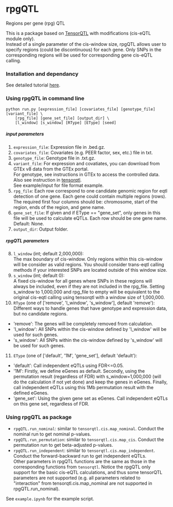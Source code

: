 # rpgQTL
Regions per gene (rpg) QTL

This is a package based on [TensorQTL](https://github.com/broadinstitute/tensorqtl) with modifications (cis-eQTL module only).  
Instead of a single parameter of the cis-window size, rpgQTL allows user to specify regions (could be discontinuous) for each gene. Only SNPs in the corresponding regions will be used for corresponding gene cis-eQTL calling.

### Installation and dependancy
See detailed tutorial [here](https://github.com/GenEvoBioinfLab/rpgQTL/blob/main/install/README.md).  

### Using rpgQTL in command line
```
python run.py [expression_file] [covariates_file] [genotype_file] [variant_file] \
    [rpg_file] [gene_set_file] [output_dir] \
    [l_window] [s_window] [RType] [EType] [seed]
```

##### input parameters
1. `expression_file`: Expression file in .bed.gz.
2. `covariates_file`: Covariates (e.g. PEER factor, sex, etc.) file in txt.
3. `genotype_file`: Genotype file in .txt.gz.
4. `variant_file`:
For expression and covatiates, you can download from GTEx v8 data from the GTEx portal.  
For genotype, see instructions in GTEx to access the controlled data.  
Also see instruction in [tensorqtl](https://github.com/broadinstitute/tensorqtl).  
See example/input for file format example.  
5. `rpg_file`: Each row correspond to one candidate genomic region for eqtl detection of one gene. Each gene could contain multiple regions (rows). The required first four columns should be: chromosome, start of the region, ends of the region, and gene name.  
6. `gene_set_file`: If given and if EType == "gene_set", only genes in this file will be used to calculate eQTLs. Each row should be one gene name. Default: None.
7. `output_dir`: Output folder.

##### rpgQTL parameters
8. `l_window` (int; default 2,000,000):  
The max boundary of cis-window. Only regions within this cis-window will be consider as valid regions. You should consider trans-eqtl calling methods if your interested SNPs are located outside of this window size.  
9. `s_window` (int; default 0):  
A fixed cis-window for all genes where SNPs in these regions will always be included, even if they are not included in the rpg_file. Setting s_window to 1,000,000 and rpg_file to empty will be equivalent to the original cis-eqtl calling using tensorqtl with a window size of 1,000,000.
10. `RType` (one of ['remove', 'l_window', 's_window'], default 'remove'):  
Different ways to handle genes that have genotype and expression data, but no candidate regions.  
  - 'remove': The genes will be completely removed from calculation.  
  - 'l_window': All SNPs within the cis-window defined by 'l_window' will be used for such genes.  
  - 's_window': All SNPs within the cis-window defined by 's_window' will be used for such genes.  
11. `EType` (one of ['default', '1M', 'gene_set'], default 'default'):
  - 'default': Call independent eQTLs using FDR<=0.05.
  - '1M': Firstly, we define eGenes as default. Secondly, using the permutation result (regardless of FDR) with s_window=1,000,000 (will do the calculation if not yet done) and keep the genes in eGenes. Finally, call independent eQTLs using this 1Mb permutation result with the defined eGenes.
  - 'gene_set': Using the given gene set as eGenes. Call independent eQTLs on this gene set, regardless of FDR.

### Using rpgQTL as package
- `rpgQTL.run_nominal`: similar to `tensorqtl.cis.map_nominal`. Conduct the nominal run to get nominal p-values.  
- `rpgQTL.run_permutation`: similar to `tensorqtl.cis.map_cis`. Conduct the permutation run to get beta-adjusted p-values.  
- `rpgQTL.run_independent`: similar to `tensorqtl.cis.map_independent`. Conduct the forward-backward run to get independent eQTLs.  
Other parameters in rpgQTL functions are the same as those in the corresponding functions from `tensorqtl`. Notice the rpgQTL only support for the basic cis-eQTL calculations, and thus some tensorQTL parameters are not supported (e.g. all parameters related to "interaction" from tensorqtl.cis.map_nominal are not supported in rpgQTL.run_nominal).
  
See `example.ipynb` for the example script.
